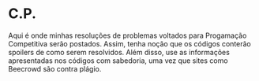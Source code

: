 # C.P.
Aqui é onde minhas resoluções de problemas voltados para Progamação Competitiva serão postados.
Assim, tenha noção que os códigos conterão spoilers de como serem resolvidos.
Além disso, use as informações apresentadas nos códigos com sabedoria, uma vez que sites como Beecrowd são contra plágio.

